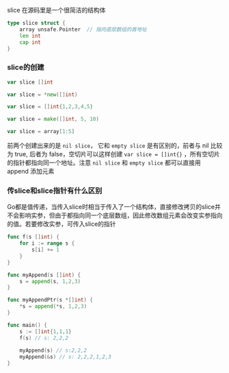 slice 在源码里是一个很简洁的结构体

```go
type slice struct {
    array unsafe.Pointer  // 指向底层数组的首地址
    len int
    cap int
}
```



### slice的创建

```go
var slice []int

var slice = *new([]int)

var slice = []int{1,2,3,4,5}

var slice = make([]int, 5, 10)

var slice = array[1:5]
```

前两个创建出来的是 `nil slice`， 它和 `empty slice` 是有区别的，前者与 nil 比较为 true, 后者为 false，空切片可以这样创建 `var slice = []int{}` ，所有空切片的指针都指向同一个地址。注意 `nil slice` 和 `empty slice` 都可以直接用 append 添加元素



### 传slice和slice指针有什么区别

Go都是值传递，当传入slice时相当于传入了一个结构体，直接修改拷贝的slice并不会影响实参，但由于都指向同一个底层数组，因此修改数组元素会改变实参指向的值。若要修改实参，可传入slice的指针

```go
func f(s []int) {
    for i := range s {
        s[i] += 1
    }
}

func myAppend(s []int) {
    s = append(s, 1,2,3)
}

func myAppendPtr(s *[]int) {
    *s = append(*s, 1,2,3)
}

func main() {
    s := []int{1,1,1}
    f(s) // s: 2,2,2
    
    myAppend(s) // s:2,2,2
    myAppend(&s) // s: 2,2,2,1,2,3
}
```


